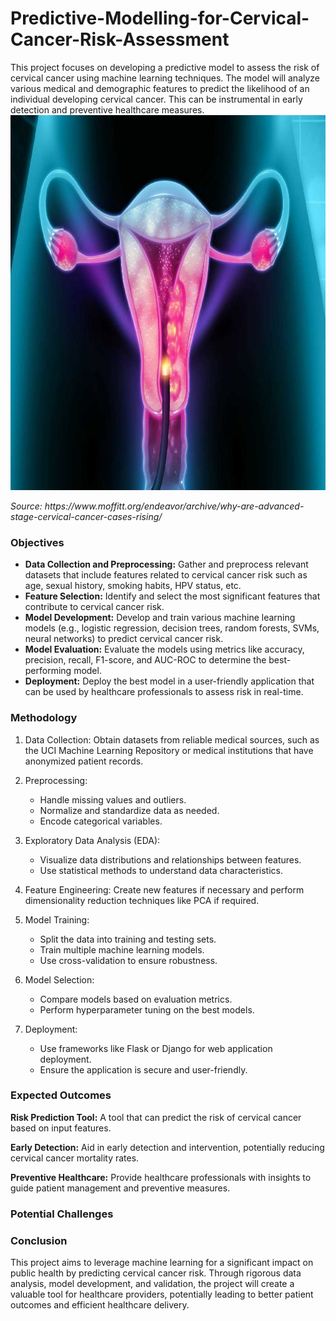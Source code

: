 # Predictive-Modelling-for-Cervical-Cancer-Risk-Assessment
This project focuses on developing a predictive model to assess the risk of cervical cancer using machine learning techniques. The model will analyze various medical and demographic features to predict the likelihood of an individual developing cervical cancer. This can be instrumental in early detection and preventive healthcare measures.
<img src="cervical-cancer.jpg" alt="cervical-cancer" width="800" height="600">
<p><i>Source: https://www.moffitt.org/endeavor/archive/why-are-advanced-stage-cervical-cancer-cases-rising/</i></p>
<h3>Objectives</h3>
<ul>
<li><b>Data Collection and Preprocessing:</b> Gather and preprocess relevant datasets that include features related to cervical cancer risk such as age, sexual history, smoking habits, HPV status, etc.</li>
<li><b>Feature Selection:</b> Identify and select the most significant features that contribute to cervical cancer risk.</li>
<li><b>Model Development:</b> Develop and train various machine learning models (e.g., logistic regression, decision trees, random forests, SVMs, neural networks) to predict cervical cancer risk.</li>
<li><b>Model Evaluation:</b> Evaluate the models using metrics like accuracy, precision, recall, F1-score, and AUC-ROC to determine the best-performing model.</li>
<li><b>Deployment:</b> Deploy the best model in a user-friendly application that can be used by healthcare professionals to assess risk in real-time.</li>
  </ul>
<h3>Methodology</h3>
<ol>
<li>Data Collection: Obtain datasets from reliable medical sources, such as the UCI Machine Learning Repository or medical 
  institutions that have anonymized patient records.</li>
<p><li>Preprocessing:</li>
  <ul>
<li>Handle missing values and outliers.</li>
<li>Normalize and standardize data as needed.</li>
<li>Encode categorical variables.</li>
  </ul></p>
<p><li>Exploratory Data Analysis (EDA):</li>
  <ul>
<li>Visualize data distributions and relationships between features.</li>
<li>Use statistical methods to understand data characteristics.</li>
  </ul></p>
<p><li>Feature Engineering: Create new features if necessary and perform dimensionality reduction techniques like PCA if required.</li></p>
<p><li>Model Training:</li>
  <ul>
<li>Split the data into training and testing sets.</li>
<li>Train multiple machine learning models.</li>
<li>Use cross-validation to ensure robustness.</li>
  </ul></p>
<p><li>Model Selection:</li>
  <ul>
<li>Compare models based on evaluation metrics.</li>
<li>Perform hyperparameter tuning on the best models.</li>
  </ul></p>
<p><li>Deployment:</li>
  <ul>
<li>Use frameworks like Flask or Django for web application deployment.</li>
<li>Ensure the application is secure and user-friendly.</li>
  </ul></p>
</ol>
<h3>Expected Outcomes</h3>
<p><b>Risk Prediction Tool:</b> A tool that can predict the risk of cervical cancer based on input features.</p>
<p><b>Early Detection:</b> Aid in early detection and intervention, potentially reducing cervical cancer mortality rates.</p>
<p><b>Preventive Healthcare:</b> Provide healthcare professionals with insights to guide patient management and preventive measures.</p>
<h3>Potential Challenges</h3>

<h3>Conclusion</h3>
<p>This project aims to leverage machine learning for a significant impact on public health by predicting cervical cancer risk. Through rigorous data analysis, model development, and validation, the project will create a valuable tool for healthcare providers, potentially leading to better patient outcomes and efficient healthcare delivery.</p>







